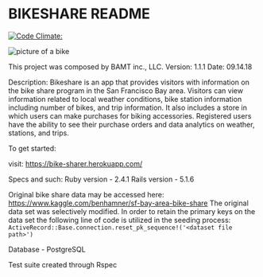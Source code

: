 # BIKESHARE README

[![Code Climate:](https://codeclimate.com/github/bghalami/bike_share.png)](https://codeclimate.com/github/bghalami/bike_share)

![picture of a bike](https://encrypted-tbn0.gstatic.com/images?q=tbn:ANd9GcRQRRjETHLX5PEarqg-ykPcg23B4s0z6YYXvbSOLMoTtiaFhb2N1g)

This project was composed by BAMT inc., LLC.
Version: 1.1.1
Date: 09.14.18

Description: Bikeshare is an app that provides visitors with information on the bike share program in the San Francisco Bay area.  Visitors can view information related to local weather conditions, bike station information including number of bikes, and trip information. It also includes a store in which users can make purchases for biking accessories. Registered users have the ability to see their purchase orders and data analytics on weather, stations, and trips.

To get started:

visit: https://bike-sharer.herokuapp.com/

Specs and such:
Ruby version - 2.4.1
Rails version - 5.1.6

Original bike share data may be accessed here: https://www.kaggle.com/benhamner/sf-bay-area-bike-share
The original data set was selectively modified.
In order to retain the primary keys on the data set the following line of code is utilized in the seeding process:
`ActiveRecord::Base.connection.reset_pk_sequence!('<dataset file path>')`

Database - PostgreSQL

Test suite created through Rspec
